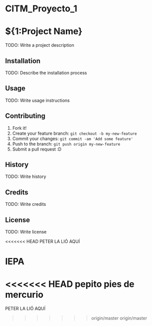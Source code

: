 # CITM_Proyecto_1
# ${1:Project Name}
TODO: Write a project description
## Installation
TODO: Describe the installation process
## Usage
TODO: Write usage instructions
## Contributing
1. Fork it!
2. Create your feature branch: `git checkout -b my-new-feature`
3. Commit your changes: `git commit -am 'Add some feature'`
4. Push to the branch: `git push origin my-new-feature`
5. Submit a pull request :D
## History
TODO: Write history
## Credits
TODO: Write credits
## License
TODO: Write license

<<<<<<< HEAD
PETER LA LIÓ AQUÍ

IEPA
=======
<<<<<<< HEAD
pepito pies de mercurio
=======
PETER LA LIÓ AQUÍ
>>>>>>> origin/master
>>>>>>> origin/master
